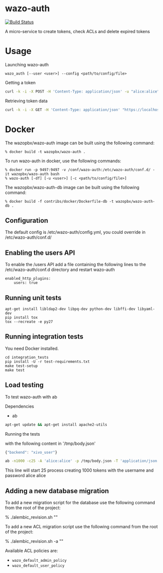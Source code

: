 # wazo-auth

[![Build Status](https://travis-ci.org/wazo-pbx/wazo-auth.svg)](https://travis-ci.org/wazo-pbx/wazo-auth)

A micro-service to create tokens, check ACLs and delete expired tokens

# Usage

Launching wazo-auth

    wazo_auth [--user <user>] --config <path/to/config/file>

Getting a token

```sh
curl -k -i -X POST -H 'Content-Type: application/json' -u "alice:alice" "https://localhost:9497/0.1/token" -d '{"backend": "xivo_user"}'
```

Retrieving token data

```sh
curl -k -i -X GET -H 'Content-Type: application/json' "https://localhost:9497/0.1/token/${TOKEN}"
```

# Docker

The wazopbx/wazo-auth image can be built using the following command:

    % docker build -t wazopbx/wazo-auth .

To run wazo-auth in docker, use the following commands:

    % docker run -p 9497:9497 -v /conf/wazo-auth:/etc/wazo-auth/conf.d/ -it wazopbx/wazo-auth bash
    % wazo-auth [-df] [-u <user>] [-c <path/to/config/file>]

The wazopbx/wazo-auth-db image can be built using the following command:

    % docker build -f contribs/docker/Dockerfile-db -t wazopbx/wazo-auth-db .


Configuration
-------------

The default config is /etc/wazo-auth/config.yml, you could override in /etc/wazo-auth/conf.d/

Enabling the users API
---------------------------

To enable the /users API add a file containing the following lines to the /etc/wazo-auth/conf.d directory and
restart wazo-auth

```
enabled_http_plugins:
    users: true
```

Running unit tests
------------------

```
apt-get install libldap2-dev libpq-dev python-dev libffi-dev libyaml-dev
pip install tox
tox --recreate -e py27
```


Running integration tests
-------------------------

You need Docker installed.

```
cd integration_tests
pip install -U -r test-requirements.txt
make test-setup
make test
```


Load testing
------------

To test wazo-auth with ab

Dependencies

* ab

```sh
apt-get update && apt-get install apache2-utils
```

Running the tests

with the following content in '/tmp/body.json'

```javascript
{"backend": "xivo_user"}
```

```sh
ab -n1000 -c25 -A 'alice:alice' -p /tmp/body.json -T 'application/json' "https://localhost:9497/0.1/token"
```

This line will start 25 process creating 1000 tokens with the username and password alice alice


Adding a new database migration
-------------------------------

To add a new migration script for the database use the following command from the root of the project:

   % ./alembic_revision.sh "<description of the revision>"

To add a new ACL migration script use the following command from the root of the project:

   % ./alembic_revision.sh -a "<description of the revision>"

Available ACL policies are:

* `wazo_default_admin_policy`
* `wazo_default_user_policy`
